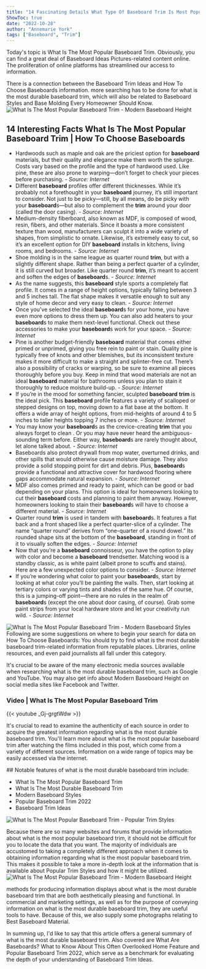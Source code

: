 ```yaml
---
title: "14 Fascinating Details What Type Of Baseboard Trim Is Most Popular"
ShowToc: true 
date: "2022-10-28"
author: "Annemarie York" 
tags: ["Baseboard", "Trim"]
---
```


Today's topic is What Is The Most Popular Baseboard Trim. Obviously, you can find a great deal of Baseboard Ideas Pictures-related content online. The proliferation of online platforms has streamlined our access to information.

There is a connection between the Baseboard Trim Ideas and How To Choose Baseboards information. more searching has to be done for what is the most durable baseboard trim, which will also be related to Baseboard Styles and Base Molding Every Homeowner Should Know.
<img loading="lazy" src="http://www.tileideaz.com/wp-content/uploads/2015/09/65.jpg" onerror="this.onerror=null;this.src='https://blogger.googleusercontent.com/img/a/AVvXsEhe7F7TRXHtjiKvHb5vS7DmnxvpHiDyoYyYvm1nHB3Qp2_w3BnM6A2eq4v7FYxCC9bfZt3a9vIMtAYEKUiaDQbHMg-ViyGmRIj39MLp0bGFfgfYw1Dc9q_H-T0wiTm3l0Uq42dETrN9eC8aGJ9_IORZsxST1AcLR7np1koOfcc7tnHa4S8Mwz_xD9d0=s16000';" alt="What Is The Most Popular Baseboard Trim - Modern Baseboard Height" >

## 14 Interesting Facts What Is The Most Popular Baseboard Trim | How To Choose Baseboards
-   Hardwoods such as maple and oak are the priciest option for **baseboard** materials, but their quality and elegance make them worth the splurge. Costs vary based on the profile and the type of hardwood used. Like pine, these are also prone to warping—don’t forget to check your pieces before purchasing. - <cite>Source: Internet</cite>
-   Different **baseboard** profiles offer different thicknesses. While it’s probably not a forethought in your **baseboard** journey, it’s still important to consider. Not just to be picky—still, by all means, do be picky with your **baseboard**s—but also to complement the **trim** around your door (called the door casing). - <cite>Source: Internet</cite>
-   Medium-density fiberboard, also known as MDF, is composed of wood, resin, fibers, and other materials. Since it boasts a more consistent texture than wood, manufacturers can sculpt it into a wide variety of shapes, from simplistic to ornate. Likewise, it’s extremely easy to cut, so it’s an excellent option for DIY **baseboard** installs in kitchens, living rooms, and bedrooms. - <cite>Source: Internet</cite>
-   Shoe molding is in the same league as quarter round **trim**, but with a slightly different shape. Rather than being a perfect quarter of a cylinder, it is still curved but broader. Like quarter round **trim**, it’s meant to accent and soften the edges of **baseboard**s. - <cite>Source: Internet</cite>
-   As the name suggests, this **baseboard** style sports a completely flat profile. It comes in a range of height options, typically falling between 3 and 5 inches tall. The flat shape makes it versatile enough to suit any style of home decor and very easy to clean. - <cite>Source: Internet</cite>
-   Once you’ve selected the ideal **baseboard**s for your home, you have even more options to dress them up. You can also add heaters to your **baseboard**s to make them next-level functional. Check out these accessories to make your **baseboard**s work for your space. - <cite>Source: Internet</cite>
-   Pine is another budget-friendly **baseboard** material that comes either primed or unprimed, giving you free rein to paint or stain. Quality pine is typically free of knots and other blemishes, but its inconsistent texture makes it more difficult to make a straight and splinter-free cut. There’s also a possibility of cracks or warping, so be sure to examine all pieces thoroughly before you buy. Keep in mind that wood materials are not an ideal **baseboard** material for bathrooms unless you plan to stain it thoroughly to reduce moisture build-up. - <cite>Source: Internet</cite>
-   If you’re in the mood for something fancier, sculpted **baseboard** **trim** is the ideal pick. This **baseboard** profile features a variety of scalloped or stepped designs on top, moving down to a flat base at the bottom. It offers a wide array of height options, from mid-heights of around 4 to 5 inches to taller heights topping 7 inches or more. - <cite>Source: Internet</cite>
-   You may know your **baseboard**s as the crevice-creating **trim** that you always forget to clean . Or you may have never heard the ambiguous-sounding term before. Either way, **baseboard**s are rarely thought about, let alone talked about. - <cite>Source: Internet</cite>
-   Baseboards also protect drywall from mop water, overturned drinks, and other spills that would otherwise cause moisture damage. They also provide a solid stopping point for dirt and debris. Plus, **baseboard**s provide a functional and attractive cover for hardwood flooring where gaps accommodate natural expansion. - <cite>Source: Internet</cite>
-   MDF also comes primed and ready to paint, which can be good or bad depending on your plans. This option is ideal for homeowners looking to cut their **baseboard** costs and planning to paint them anyway. However, homeowners looking to stain their **baseboard**s will have to choose a different material. - <cite>Source: Internet</cite>
-   Quarter round **trim** is used in tandem with **baseboard**s. It features a flat back and a front shaped like a perfect quarter-slice of a cylinder. The name “quarter round” derives from “one-quarter of a round dowel.” Its rounded shape sits at the bottom of the **baseboard**, standing in front of it to visually soften the edges. - <cite>Source: Internet</cite>
-   Now that you’re a **baseboard** connoisseur, you have the option to play with color and become a **baseboard** trendsetter. Matching wood is a standby classic, as is white paint (albeit prone to scuffs and stains). Here are a few unexpected color options to consider. - <cite>Source: Internet</cite>
-   If you’re wondering what color to paint your **baseboard**s, start by looking at what color you’ll be painting the walls. Then, start looking at tertiary colors or varying tints and shades of the same hue. Of course, this is a jumping-off point—there are no rules in the realm of **baseboard**s (except the one about door casing, of course). Grab some paint strips from your local hardware store and let your creativity run wild. - <cite>Source: Internet</cite>


<img loading="lazy" src="https://i.pinimg.com/736x/6a/af/40/6aaf40adf9da21ae5728ce5ae31690e6.jpg" onerror="this.onerror=null;this.src='https://blogger.googleusercontent.com/img/a/AVvXsEhe7F7TRXHtjiKvHb5vS7DmnxvpHiDyoYyYvm1nHB3Qp2_w3BnM6A2eq4v7FYxCC9bfZt3a9vIMtAYEKUiaDQbHMg-ViyGmRIj39MLp0bGFfgfYw1Dc9q_H-T0wiTm3l0Uq42dETrN9eC8aGJ9_IORZsxST1AcLR7np1koOfcc7tnHa4S8Mwz_xD9d0=s16000';" alt="What Is The Most Popular Baseboard Trim - Modern Baseboard Styles" >
Following are some suggestions on where to begin your search for data on How To Choose Baseboards:
You should try to find what is the most durable baseboard trim-related information from reputable places. Libraries, online resources, and even paid journalists all fall under this category.

It's crucial to be aware of the many electronic media sources available when researching what is the most durable baseboard trim, such as Google and YouTube. You may also get info about Modern Baseboard Height on social media sites like Facebook and Twitter.

### Video | What Is The Most Popular Baseboard Trim
{{< youtube _Gj-grgtWdw >}} 


It's crucial to read to examine the authenticity of each source in order to acquire the greatest information regarding what is the most durable baseboard trim.
You'll learn more about what is the most popular baseboard trim after watching the films included in this post, which come from a variety of different sources. Information on a wide range of topics may be easily accessed via the internet.
<script async="async" data-cfasync="false" src="//normallydemandedalter.com/fe63df3c5408708b15d8dc3d9b206b31/invoke.js"></script>
<div id="container-fe63df3c5408708b15d8dc3d9b206b31"></div>
## Notable features of what is the most durable baseboard trim include:

- What Is The Most Popular Baseboard Trim
- What Is The Most Durable Baseboard Trim
- Modern Baseboard Styles
- Popular Baseboard Trim 2022
- Baseboard Trim Ideas

 <img loading="lazy" src="https://www.interiorsbycolor.com/wp-content/uploads/2013/11/grey-living-and-dining.jpg" onerror="this.onerror=null;this.src='https://blogger.googleusercontent.com/img/a/AVvXsEhe7F7TRXHtjiKvHb5vS7DmnxvpHiDyoYyYvm1nHB3Qp2_w3BnM6A2eq4v7FYxCC9bfZt3a9vIMtAYEKUiaDQbHMg-ViyGmRIj39MLp0bGFfgfYw1Dc9q_H-T0wiTm3l0Uq42dETrN9eC8aGJ9_IORZsxST1AcLR7np1koOfcc7tnHa4S8Mwz_xD9d0=s16000';" alt="What Is The Most Popular Baseboard Trim - Popular Trim Styles" >

Because there are so many websites and forums that provide information about what is the most popular baseboard trim, it should not be difficult for you to locate the data that you want.
The majority of individuals are accustomed to taking a completely different approach when it comes to obtaining information regarding what is the most popular baseboard trim. This makes it possible to take a more in-depth look at the information that is available about Popular Trim Styles and how it might be utilized.
<img loading="lazy" src="https://www.wickedwalls.com.au/uploads/2/2/7/6/2276646/kraken-fridge-custom-fridge-wrap-wicked-walls-signage-power-wrapz_1_orig.jpg" onerror="this.onerror=null;this.src='https://blogger.googleusercontent.com/img/a/AVvXsEhe7F7TRXHtjiKvHb5vS7DmnxvpHiDyoYyYvm1nHB3Qp2_w3BnM6A2eq4v7FYxCC9bfZt3a9vIMtAYEKUiaDQbHMg-ViyGmRIj39MLp0bGFfgfYw1Dc9q_H-T0wiTm3l0Uq42dETrN9eC8aGJ9_IORZsxST1AcLR7np1koOfcc7tnHa4S8Mwz_xD9d0=s16000';" alt="What Is The Most Popular Baseboard Trim - Modern Baseboard Height" >

methods for producing information displays about what is the most durable baseboard trim that are both aesthetically pleasing and functional. In commercial and marketing settings, as well as for the purpose of conveying information on what is the most durable baseboard trim, they are useful tools to have. Because of this, we also supply some photographs relating to Best Baseboard Material.

In summing up, I'd like to say that this article offers a general summary of what is the most durable baseboard trim. Also covered are What Are Baseboards? What to Know About This Often Overlooked Home Feature and Popular Baseboard Trim 2022, which serve as a benchmark for evaluating the depth of your understanding of Baseboard Trim Ideas.
	

